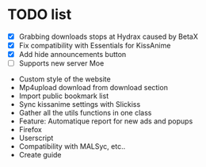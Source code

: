 # TODO list
 - [x] Grabbing downloads stops at Hydrax caused by BetaX
 - [x] Fix compatibility with Essentials for KissAnime
 - [x] Add hide announcements button
 - [ ] Supports new server Moe
 - Custom style of the website
 - Mp4upload download from download section
 - Import public bookmark list
 - Sync kissanime settings with Slickiss
 - Gather all the utils functions in one class
 - Feature: Automatique report for new ads and popups
 - Firefox
 - Userscript
 - Compatibility with MALSyc, etc..
 - Create guide